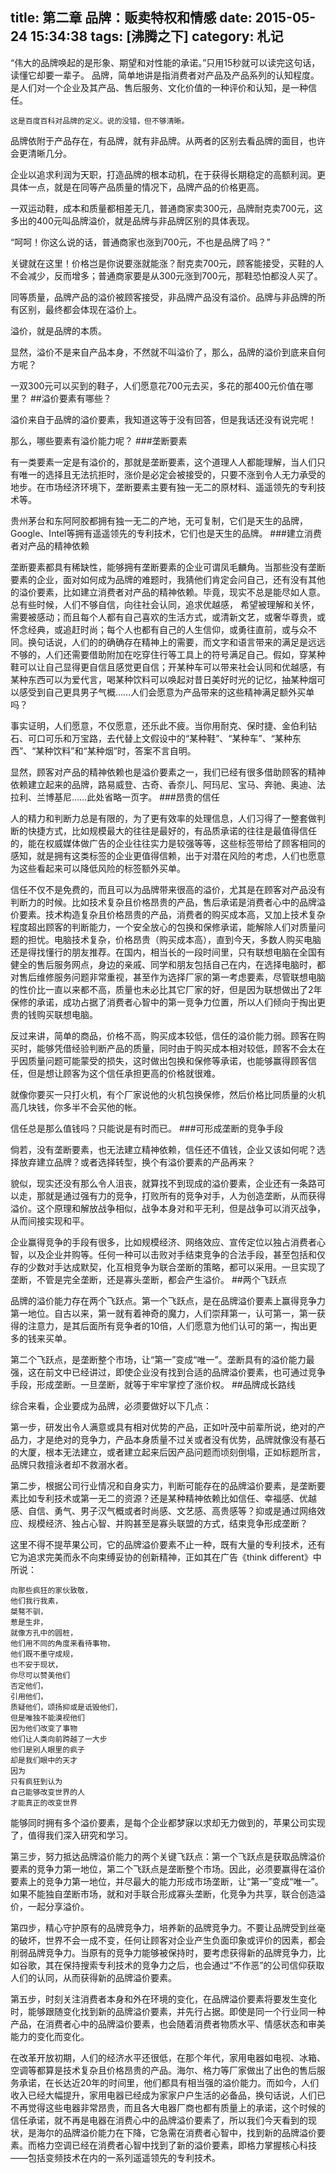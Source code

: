 title: 第二章 品牌：贩卖特权和情感
date: 2015-05-24 15:34:38
tags: [沸腾之下]
category: 札记
---
“伟大的品牌唤起的是形象、期望和对性能的承诺。”只用15秒就可以读完这句话，读懂它却要一辈子。
	品牌，简单地讲是指消费者对产品及产品系列的认知程度。
	是人们对一个企业及其产品、售后服务、文化价值的一种评价和认知，是一种信任。

	这是百度百科对品牌的定义。说的没错，但不够清晰。

品牌依附于产品存在，有品牌，就有非品牌。从两者的区别去看品牌的面目，也许会更清晰几分。

企业以追求利润为天职，打造品牌的根本动机，在于获得长期稳定的高额利润。更具体一点，就是在同等产品质量的情况下，品牌产品的价格更高。

一双运动鞋，成本和质量都相差无几，普通商家卖300元，品牌耐克卖700元，这多出的400元叫品牌溢价，就是品牌与非品牌区别的具体表现。

“呵呵！你这么说的话，普通商家也涨到700元，不也是品牌了吗？”<!--more-->

关键就在这里！价格岂是你说要涨就能涨？耐克卖700元，顾客能接受，买鞋的人不会减少，反而增多；普通商家要是从300元涨到700元，那鞋恐怕都没人买了。

同等质量，品牌产品的溢价被顾客接受，非品牌产品没有溢价。品牌与非品牌的所有区别，最终都会体现在溢价上。

溢价，就是品牌的本质。

显然，溢价不是来自产品本身，不然就不叫溢价了，那么，品牌的溢价到底来自何方呢？

一双300元可以买到的鞋子，人们愿意花700元去买，多花的那400元价值在哪里？
##溢价要素有哪些？

溢价来自于品牌的溢价要素，我知道这等于没有回答，但是我话还没有说完呢！

那么，哪些要素有溢价能力呢？
###垄断要素

有一类要素一定是有溢价的，那就是垄断要素，这个道理人人都能理解，当人们只有唯一的选择且无法抗拒时，涨价是必定会被接受的，只要不涨到令人无力承受的地步。在市场经济环境下，垄断要素主要有独一无二的原材料、遥遥领先的专利技术等。

贵州茅台和东阿阿胶都拥有独一无二的产地，无可复制，它们是天生的品牌，Google、Intel等拥有遥遥领先的专利技术，它们也是天生的品牌。
###建立消费者对产品的精神依赖

垄断要素都具有稀缺性，能够拥有垄断要素的企业可谓凤毛麟角。当那些没有垄断要素的企业，面对如何成为品牌的难题时，我猜他们肯定会问自己，还有没有其他的溢价要素，比如建立消费者对产品的精神依赖。毕竟，现实不总是能尽如人意。总有些时候，人们不够自信，向往社会认同，追求优越感， 希望被理解和关怀，需要被感动；而且每个人都有自己喜欢的生活方式，或清新文艺，或奢华尊贵，或怀念经典，或追赶时尚；每个人也都有自己的人生信仰，或勇往直前，或与众不同。换句话说，人们的的确确存在精神上的需要，而文字和语言带来的满足是远远不够的，人们还需要借助附加在吃穿住行等工具上的符号满足自己。假如，穿某种鞋可以让自己显得更自信且感觉更自信；开某种车可以带来社会认同和优越感，有某种东西可以为爱代言，喝某种饮料可以唤起对昔日美好时光的记忆，抽某种烟可以感受到自己更具男子气概……人们会愿意为产品带来的这些精神满足额外买单吗？

事实证明，人们愿意，不仅愿意，还乐此不疲。当你用耐克、保时捷、金伯利钻石、可口可乐和万宝路，去代替上文假设中的“某种鞋”、“某种车”、“某种东西”、“某种饮料”和“某种烟”时，答案不言自明。

显然，顾客对产品的精神依赖也是溢价要素之一，我们已经有很多借助顾客的精神依赖建立起来的品牌，路易威登、古奇、香奈儿、阿玛尼、宝马、奔驰、奥迪、法拉利、兰博基尼……此处省略一页字。
###昂贵的信任

人的精力和判断力总是有限的，为了更有效率的处理信息，人们习得了一整套做判断的快捷方式，比如规模最大的往往是最好的，有品质承诺的往往是最值得信任的，能在权威媒体做广告的企业往往实力是较强等等，这些标签带给了顾客相同的感知，就是拥有这类标签的企业更值得信赖，出于对潜在风险的考虑，人们也愿意为这些看起来可以降低风险的标签额外买单。

信任不仅不是免费的，而且可以为品牌带来很高的溢价，尤其是在顾客对产品没有判断力的时候。比如技术复杂且价格昂贵的产品，售后承诺是消费者心中的品牌溢价要素。技术构造复杂且价格昂贵的产品，消费者的购买成本高，又加上技术复杂程度超出顾客的判断能力，一个安全放心的包换和保修承诺，能解除人们对质量问题的担忧。电脑技术复杂，价格昂贵（购买成本高），直到今天，多数人购买电脑还是得找懂行的朋友推荐。在国内，相当长的一段时间里，只有联想电脑在全国有健全的售后服务网点，身边的亲戚、同学和朋友包括自己在内，在选择电脑时，都对售后维修服务问题非常重视，甚至作为选择厂家的第一考虑要素，尽管联想电脑的性价比一直以来都不高，质量也未必比其它厂家的好，但是因为联想做出了2年保修的承诺，成功占据了消费者心智中的第一竞争力位置，所以人们倾向于掏出更贵的钱购买联想电脑。

反过来讲，简单的商品，价格不高，购买成本较低，信任的溢价能力弱。顾客在购买时，能够凭借经验判断产品的质量，同时由于购买成本相对较低，顾客不会太在乎因质量问题可能蒙受的损失，这时做出包换和保修等承诺，也能够赢得顾客信任，但是想让顾客为这个信任承担更高的价格就很难。

就像你要买一只打火机，有个厂家说他的火机包换保修，然后价格比同质量的火机高几块钱，你多半不会买他的帐。

信任总是那么值钱吗？只能说是有时而已。
###可形成垄断的竞争手段

倘若，没有垄断要素，也无法建立精神依赖，信任还不值钱，企业又该如何呢？选择放弃建立品牌？或者选择转型，换个有溢价要素的产品再来？

貌似，现实还没有那么令人沮丧，就算找不到现成的溢价要素，企业还有一条路可以走，那就是通过强有力的竞争，打败所有的竞争对手，人为创造垄断，从而获得溢价。这个原理和解放战争相似，战争本身对和平无利，但是战争可以消灭战争，从而间接实现和平。

企业赢得竞争的手段有很多，比如规模经济、网络效应、宣传定位以独占消费者心智，以及企业并购等。任何一种可以击败对手结束竞争的合法手段，甚至包括和仅存的少数对手达成默契，化互相竞争为联合垄断的策略，都可以采用。一旦实现了垄断，不管是完全垄断，还是寡头垄断，都会产生溢价。
##两个飞跃点

品牌的溢价能力存在两个飞跃点。第一个飞跃点，是在品牌溢价要素上赢得竞争力第一地位。自古以来，第一就有着神奇的魔力，人们崇拜第一，认可第一，第一获得的注意力，是其后面所有竞争者的10倍，人们愿意为他们认可的第一，掏出更多的钱来买单。

第二个飞跃点，是垄断整个市场，让“第一”变成“唯一”。垄断具有的溢价能力最强，这在前文中已经讲过，即使企业没有找到合适的品牌溢价要素，也可通过竞争手段，形成垄断。一旦垄断，就等于牢牢掌控了涨价权。
##品牌成长路线	

综合来看，企业要成为品牌，必须要做好以下几点：

第一步，研发出令人满意或具有相对优势的产品，正如叶茂中前辈所说，绝对的产品力，才是绝对的竞争力，产品本身质量不过关或者没有优势，品牌就像没有基石的大厦，根本无法建立，或者建立起来后因产品问题而顷刻倒塌，正如标题所言，品牌只救擅泳者却不救溺水者。

第二步，根据公司行业情况和自身实力，判断可能存在的品牌溢价要素，是垄断要素比如专利技术或第一无二的资源？还是某种精神依赖比如信任、幸福感、优越感、自信、勇气、男子汉气概或者时尚感、文艺感、高贵感等？抑或是通过网络效应、规模经济、独占心智、并购甚至是寡头联盟的方式，结束竞争形成垄断？

这里不得不提苹果公司，它的品牌溢价要素不止一种，既有大量的专利技术，还有它为追求完美而永不向束缚妥协的创新精神，正如其在广告《think different》中所说：

	向那些疯狂的家伙致敬，
	他们我行我素，
	桀骜不驯，
	惹是生非，
	就像方孔中的圆桩，
	他们用不同的角度来看待事物，
	他们既不墨守成规，
	也不安于现状，
	你尽可以赞美他们
	否定他们，
	引用他们，
	质疑他们，颂扬抑或是诋毁他们，
	但是唯独不能漠视他们
	因为他们改变了事物
	他们让人类向前跨越了一大步
	他们是别人眼里的疯子
	却是我们眼中的天才
	因为
	只有疯狂到认为
	自己能够改变世界的人
	才能真正的改变世界

能够同时拥有多个溢价要素，是每个企业都梦寐以求却无力做到的，苹果公司实现了，值得我们深入研究和学习。

第三步，努力抵达品牌溢价能力的两个关键飞跃点：第一个飞跃点是获取品牌溢价要素的竞争力第一地位，第二个飞跃点是垄断整个市场。因此，必须要赢得在溢价要素上的竞争力第一地位，并尽最大的能力形成市场垄断，让“第一”变成“唯一”。 如果不能独自垄断市场，就和对手联合形成寡头垄断，化竞争为共享，联合创造溢价，一起分享溢价。

第四步，精心守护原有的品牌竞争力，培养新的品牌竞争力。不要让品牌受到丝毫的破坏，世界不会一成不变，任何让顾客对企业产生负面印象或评价的因素，都会削弱品牌竞争力。当原有的竞争力能够被保持时，要考虑获得新的品牌竞争力，比如谷歌，其在保持搜索专利技术的竞争力之后，也会通过“不作恶”的公司信仰获取人们的认同，从而获得新的品牌溢价要素。

第五步，时刻关注消费者本身和外在环境的变化，在品牌溢价要素将要发生变化时，能够跟随变化找到新的品牌溢价要素，并先行占据。即使是同一个行业同一种产品，在消费者心中的品牌溢价要素，也会随着消费者物质水平、情感状态和审美能力的变化而变化。

在改革开放初期，人们的经济水平还很低，在那个年代，家用电器如电视、冰箱、空调等都算是技术复杂且价格昂贵的产品。海尔、格力等厂家做出了出色的售后服务承诺，在长达近20年的时间里，他们都具有相当强的溢价能力。而如今，人们收入已经大幅提升，家用电器已经成为家家户户生活的必备品，换句话说，人们已不再觉得这些电器非常昂贵，而且各大电器厂商也都有质量上的承诺，这个时候的信任承诺，就不再是电器在消费心中的品牌溢价要素了，所以我们今天看到的现状，是海尔的品牌溢价能力在下降，它急需在消费者心智中，找到新的品牌溢价要素。而格力空调已经在消费者心智中找到了新的溢价要素，即格力掌握核心科技——包括变频技术在内的一系列遥遥领先的专利技术。